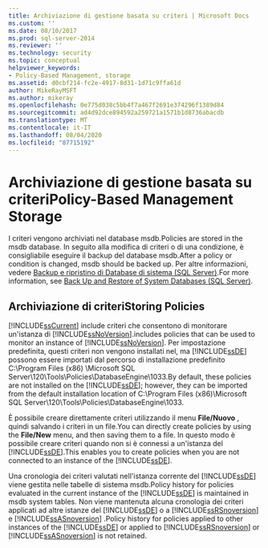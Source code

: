 ```yaml
---
title: Archiviazione di gestione basata su criteri | Microsoft Docs
ms.custom: ''
ms.date: 08/10/2017
ms.prod: sql-server-2014
ms.reviewer: ''
ms.technology: security
ms.topic: conceptual
helpviewer_keywords:
- Policy-Based Management, storage
ms.assetid: d0cbf214-fc2e-4917-8d31-1d71c9ffa61d
author: MikeRayMSFT
ms.author: mikeray
ms.openlocfilehash: 0e775d038c5bb4f7a467f2691e374296f1389d84
ms.sourcegitcommit: ad4d92dce894592a259721a1571b1d8736abacdb
ms.translationtype: MT
ms.contentlocale: it-IT
ms.lasthandoff: 08/04/2020
ms.locfileid: "87715192"
---
```

# <a name="policy-based-management-storage"></a><span data-ttu-id="0cd54-102">Archiviazione di gestione basata su criteri</span><span class="sxs-lookup"><span data-stu-id="0cd54-102">Policy-Based Management Storage</span></span>
  <span data-ttu-id="0cd54-103">I criteri vengono archiviati nel database msdb.</span><span class="sxs-lookup"><span data-stu-id="0cd54-103">Policies are stored in the msdb database.</span></span> <span data-ttu-id="0cd54-104">In seguito alla modifica di criteri o di una condizione, è consigliabile eseguire il backup del database msdb.</span><span class="sxs-lookup"><span data-stu-id="0cd54-104">After a policy or condition is changed, msdb should be backed up.</span></span> <span data-ttu-id="0cd54-105">Per altre informazioni, vedere [Backup e ripristino di Database di sistema &#40;SQL Server&#41;](../backup-restore/back-up-and-restore-of-system-databases-sql-server.md).</span><span class="sxs-lookup"><span data-stu-id="0cd54-105">For more information, see [Back Up and Restore of System Databases &#40;SQL Server&#41;](../backup-restore/back-up-and-restore-of-system-databases-sql-server.md).</span></span>  
  
## <a name="storing-policies"></a><span data-ttu-id="0cd54-106">Archiviazione di criteri</span><span class="sxs-lookup"><span data-stu-id="0cd54-106">Storing Policies</span></span>  
 [!INCLUDE[ssCurrent](../../includes/sscurrent-md.md)] <span data-ttu-id="0cd54-107">include criteri che consentono di monitorare un'istanza di [!INCLUDE[ssNoVersion](../../includes/ssnoversion-md.md)].</span><span class="sxs-lookup"><span data-stu-id="0cd54-107">includes policies that can be used to monitor an instance of [!INCLUDE[ssNoVersion](../../includes/ssnoversion-md.md)].</span></span> <span data-ttu-id="0cd54-108">Per impostazione predefinita, questi criteri non vengono installati nel, ma [!INCLUDE[ssDE](../../includes/ssde-md.md)] possono essere importati dal percorso di installazione predefinito C:\Program Files (x86) \Microsoft SQL Server\120\Tools\Policies\DatabaseEngine\1033.</span><span class="sxs-lookup"><span data-stu-id="0cd54-108">By default, these policies are not installed on the [!INCLUDE[ssDE](../../includes/ssde-md.md)]; however, they can be imported from the default installation location of C:\Program Files (x86)\Microsoft SQL Server\120\Tools\Policies\DatabaseEngine\1033.</span></span>  
  
 <span data-ttu-id="0cd54-109">È possibile creare direttamente criteri utilizzando il menu **File/Nuovo** , quindi salvando i criteri in un file.</span><span class="sxs-lookup"><span data-stu-id="0cd54-109">You can directly create policies by using the **File/New** menu, and then saving them to a file.</span></span> <span data-ttu-id="0cd54-110">In questo modo è possibile creare criteri quando non si è connessi a un'istanza del [!INCLUDE[ssDE](../../includes/ssde-md.md)].</span><span class="sxs-lookup"><span data-stu-id="0cd54-110">This enables you to create policies when you are not connected to an instance of the [!INCLUDE[ssDE](../../includes/ssde-md.md)].</span></span>  
  
 <span data-ttu-id="0cd54-111">Una cronologia dei criteri valutati nell'istanza corrente del [!INCLUDE[ssDE](../../includes/ssde-md.md)] viene gestita nelle tabelle di sistema msdb.</span><span class="sxs-lookup"><span data-stu-id="0cd54-111">Policy history for policies evaluated in the current instance of the [!INCLUDE[ssDE](../../includes/ssde-md.md)] is maintained in msdb system tables.</span></span> <span data-ttu-id="0cd54-112">Non viene mantenuta alcuna cronologia dei criteri applicati ad altre istanze del [!INCLUDE[ssDE](../../includes/ssde-md.md)] o a [!INCLUDE[ssRSnoversion](../../includes/ssrsnoversion-md.md)] e [!INCLUDE[ssASnoversion](../../includes/ssasnoversion-md.md)] .</span><span class="sxs-lookup"><span data-stu-id="0cd54-112">Policy history for policies applied to other instances of the [!INCLUDE[ssDE](../../includes/ssde-md.md)] or applied to [!INCLUDE[ssRSnoversion](../../includes/ssrsnoversion-md.md)] or [!INCLUDE[ssASnoversion](../../includes/ssasnoversion-md.md)] is not retained.</span></span>  
  
  
